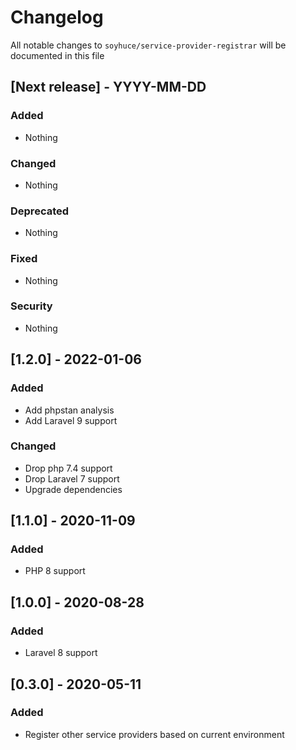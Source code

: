 # Changelog

All notable changes to `soyhuce/service-provider-registrar` will be documented in this file

## [Next release] - YYYY-MM-DD

### Added

- Nothing

### Changed

- Nothing

### Deprecated

- Nothing

### Fixed

- Nothing

### Security

- Nothing

## [1.2.0] - 2022-01-06

### Added

- Add phpstan analysis
- Add Laravel 9 support

### Changed

- Drop php 7.4 support
- Drop Laravel 7 support
- Upgrade dependencies

## [1.1.0] - 2020-11-09

### Added

- PHP 8 support

## [1.0.0] - 2020-08-28

### Added

- Laravel 8 support

## [0.3.0] - 2020-05-11

### Added

- Register other service providers based on current environment 
